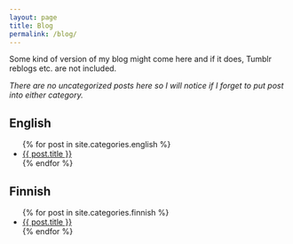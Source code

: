 ```yaml
---
layout: page
title: Blog
permalink: /blog/
---
```


Some kind of version of my blog might come here and if it does, Tumblr
reblogs etc. are not included.

*There are no uncategorized posts here so I will notice if I forget
to put post into either category.*

## English

<ul>
  {% for post in site.categories.english %}
    <li>
      <a href="{{ post.url }}">{{ post.title }}</a>
    </li>
  {% endfor %}
</ul>

## Finnish

<ul>
  {% for post in site.categories.finnish %}
    <li>
      <a href="{{ post.url }}">{{ post.title }}</a>
    </li>
  {% endfor %}
</ul>

